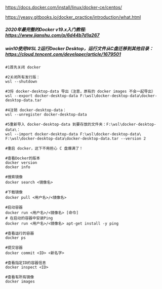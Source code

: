 https://docs.docker.com/install/linux/docker-ce/centos/ 

 https://yeasy.gitbooks.io/docker_practice/introduction/what.html 

##### 2020年最完整的Docker v19.x入门教程: https://www.jianshu.com/p/6d44b7d1a267

##### win10使用WSL 2运行Docker Desktop，运行文件从C盘迁移到其他目录：https://cloud.tencent.com/developer/article/1679501

```shell
#1首先关闭 docker

#2关闭所有发行版：
wsl --shutdown

#3将 docker-desktop-data 导出（注意，原有的 docker images 不会一起导出）
wsl --export docker-desktop-data F:\wsl\docker-desktop-data\docker-desktop-data.tar

#4注销 docker-desktop-data：
wsl --unregister docker-desktop-data

#5重新导入 docker-desktop-data 到要存放的文件夹：F:\wsl\docker-desktop-data\：
wsl --import docker-desktop-data F:\wsl\docker-desktop-data\ F:\wsl\docker-desktop-data\docker-desktop-data.tar --version 2

#重启 docker，这下不用担心 C 盘爆满了！
```

```shell
#查看Docker的版本
docker version
docker info

#搜索镜像
docker search <镜像名>

#下载镜像
docker pull <用户名>/<镜像名>

#启动容器
docker run <用户名>/<镜像名> [命令]
# 在启动的容器中安装Ping
docker run <用户名>/<镜像名> apt-get install -y ping

#查看运行的容器
docker ps

#提交容器
docker commit <ID> <新名字>

#查看指定ID的容器信息
docker inspect <ID>

#查看有所有镜像
docker images


```


